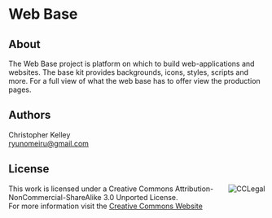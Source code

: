 Web Base
==========

About
----------
The Web Base project is platform on which to build web-applications and websites.  The base kit provides backgrounds, icons, styles, scripts and more.  For a full view of what the web base has to offer view the production pages.

Authors
--- 
Christopher Kelley<br/>
[ryunomeiru@gmail.com]


License
----------
[![CCLegal](http://i.creativecommons.org/l/by-nc-sa/3.0/88x31.png "CC BY-NC-SA Legal Code")](http://creativecommons.org/licenses/by-nc-sa/3.0/legalcode "Creative Commons Attribution-NnCommercial-ShareAlike Legal Code")

This work is licensed under a Creative Commons Attribution-NonCommercial-ShareAlike 3.0 Unported License.<br/>
For more information visit the [Creative Commons Website]


[Creative Commons Website]:http://creativecommons.org/choose/ "Creative Commons Website"

[ryunomeiru@gmail.com]:(mailto:ryunomeiru@gmail.com)

<style>img[alt=CCLegal]{float:right}</style>